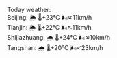 Today weather:  
Beijing: 🌦   🌡️+23°C 🌬️↙11km/h  
Tianjin: 🌦   🌡️+22°C 🌬️↖11km/h  
Shijiazhuang: 🌧   🌡️+24°C 🌬️↘10km/h  
Tangshan: 🌧   🌡️+20°C 🌬️↙23km/h  

